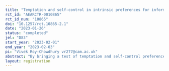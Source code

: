 ```yaml
---
title: "Temptation and self-control in intrinsic preferences for information"
rct_id: "AEARCTR-0010865"
rct_id_num: "10865"
doi: "10.1257/rct.10865-2.1"
date: "2023-01-26"
status: "completed"
jel: "D83"
start_year: "2023-02-01"
end_year: "2023-02-03"
pi: "Vivek Roy-Chowdhury vr277@cam.ac.uk"
abstract: "By bringing a test of temptation and self-control preferences to the domain of information acquisition, I collect experimental evidence on whether individuals experience self-control problems relating to information."
layout: registration
---
```


